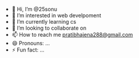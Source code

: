 - 👋 Hi, I’m @25sonu
- 👀 I’m interested in web develpoment
- 🌱 I’m currently learning cs
- 💞️ I’m looking to collaborate on 
- 📫 How to reach me pratibhajena288@gmail.com
- 😄 Pronouns: ...
- ⚡ Fun fact: ...

<!---
25sonu/25sonu is a ✨ special ✨ repository because its `README.md` (this file) appears on your GitHub profile.
You can click the Preview link to take a look at your changes.
--->
